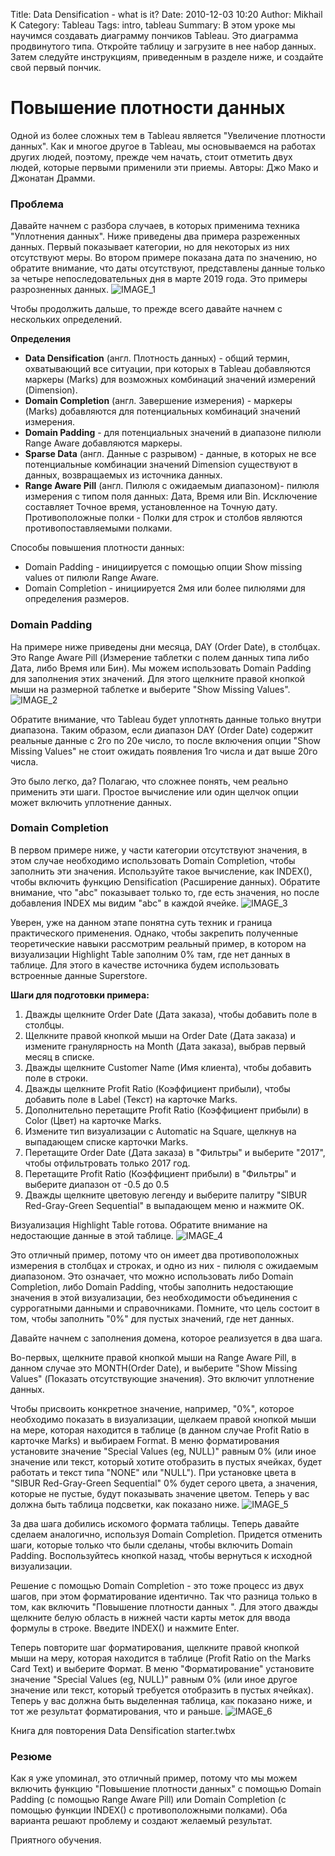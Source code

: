 Title: Data Densification - what is it?
Date: 2010-12-03 10:20
Author: Mikhail K
Category: Tableau
Tags: intro, tableau
Summary: В этом уроке мы научимся создавать диаграмму пончиков Tableau. Это диаграмма продвинутого типа. Откройте таблицу и загрузите в нее набор данных. Затем следуйте инструкциям, приведенным в разделе ниже, и создайте свой первый пончик.


# Повышение плотности данных

Одной из более сложных тем в Tableau является "Увеличение плотности данных". Как и многое другое в Tableau, мы основываемся на работах других людей, поэтому, прежде чем начать, стоит отметить двух людей, которые первыми применили эти приемы. Авторы: Джо Мако и Джонатан Драмми. 

### Проблема

Давайте начнем с разбора случаев, в которых применима техника "Уплотнения данных". Ниже приведены два примера разреженных данных. Первый показывает категории, но для некоторых из них отсутствуют меры. Во втором примере показана дата по значению, но обратите внимание, что даты отсутствуют, представлены данные только за четыре непоследовательных дня в марте 2019 года. Это примеры разрозненных данных.
![IMAGE_1]({static}/images/densification/IMAGE_1.png)

Чтобы продолжить дальше, то прежде всего давайте начнем с нескольких определений.

**Определения**

- **Data Densification** (англ. Плотность данных) - общий термин, охватывающий все ситуации, при которых в Tableau добавляются маркеры (Marks) для возможных комбинаций значений измерений (Dimension).
- **Domain Completion** (англ. Завершение измерения) - маркеры (Marks) добавляются для потенциальных комбинаций значений измерения.
- **Domain Padding** - для потенциальных значений в диапазоне пилюли Range Aware добавляются маркеры.
- **Sparse Data** (англ. Данные с разрывом) - данные, в которых не все потенциальные комбинации значений Dimension существуют в данных, возвращаемых из источника данных.
- **Range Aware Pill** (англ. Пилюля с ожидаемым диапазоном)- пилюля измерения с типом поля данных: Дата, Время или Bin. Исключение составляет Точное время, 
установленное на Точную дату. Противоположные полки - Полки для строк и столбов являются противопоставляемыми полками.

Способы повышения плотности данных:

- Domain Padding - инициируется с помощью опции Show missing values от пилюли Range Aware.
- Domain Completion - инициируется 2мя или более пилюлями для определения размеров.

### Domain Padding

На примере ниже приведены дни месяца, DAY (Order Date), в столбцах. Это Range Aware Pill (Измерение таблетки с полем данных типа либо Дата, либо Время или Бин). Мы можем использовать Domain Padding для заполнения этих значений. Для этого щелкните правой кнопкой мыши на размерной таблетке и выберите "Show Missing Values".
![IMAGE_2]({static}/images/densification/IMAGE_2.png)

Обратите внимание, что Tableau будет уплотнять данные только внутри диапазона. Таким образом, если диапазон DAY (Order Date) содержит реальные данные с 2го по 20е число, то после включения опции "Show Missing Values" не стоит ожидать появления 1го числа и дат выше 20го числа.

Это было легко, да? Полагаю, что сложнее понять, чем реально применить эти шаги. Простое вычисление или один щелчок опции может включить уплотнение данных.

### Domain Completion

В первом примере ниже, у части категории отсутствуют значения, в этом случае необходимо использовать Domain Completion, чтобы заполнить эти значения. Используйте такое вычисление, как INDEX(), чтобы включить функцию Densification (Расширение данных). Обратите внимание, что "abc" показывает только то, где есть значения, но после добавления INDEX мы видим "abc" в каждой ячейке.
![IMAGE_3]({static}/images/densification/IMAGE_3.png)

Уверен, уже на данном этапе понятна суть техник и граница практического применения. Однако, чтобы закрепить полученные теоретические навыки рассмотрим реальный пример, в котором на визуализации Highlight Table заполним 0% там, где нет данных в таблице. Для этого в качестве источника будем использовать встроенные данные Superstore.

**Шаги для подготовки примера:**

1. Дважды щелкните Order Date (Дата заказа), чтобы добавить поле в столбцы.
2. Щелкните правой кнопкой мыши на Order Date (Дата заказа) и измените гранулярность на Month (Дата заказа), выбрав первый месяц в списке.
3. Дважды щелкните Customer Name (Имя клиента), чтобы добавить поле в строки.
4. Дважды щелкните Profit Ratio (Коэффициент прибыли), чтобы добавить поле в Label (Текст) на карточке Marks.
5. Дополнительно перетащите Profit Ratio (Коэффициент прибыли) в Color (Цвет) на карточке Marks.
6. Измените тип визуализации с Automatic на Square, щелкнув на выпадающем списке карточки Marks.
7. Перетащите  Order Date (Дата заказа) в "Фильтры" и выберите "2017", чтобы отфильтровать только 2017 год.
8. Перетащите Profit Ratio (Коэффициент прибыли) в "Фильтры" и выберите диапазон от -0.5 до 0.5
9. Дважды щелкните цветовую легенду и выберите палитру "SIBUR Red-Gray-Green Sequential" в выпадающем меню и нажмите OK.

Визуализация Highlight Table готова. Обратите внимание на недостающие данные в этой таблице.
![IMAGE_4]({static}/images/densification/IMAGE_4.png)

Это отличный пример, потому что он имеет два противоположных измерения в столбцах и строках, и одно из них - пилюля с ожидаемым диапазоном. Это означает, что можно использовать либо Domain Completion, либо Domain Padding, чтобы заполнить недостающие значения в этой визуализации, без необходимости объединения с суррогатными данными и справочниками. Помните, что цель состоит в том, чтобы заполнить "0%" для пустых значений, где нет данных.

Давайте начнем с заполнения домена, которое реализуется в два шага.

Во-первых, щелкните правой кнопкой мыши на Range Aware Pill, в данном случае это MONTH(Order Date), и выберите "Show Missing Values" (Показать отсутствующие значения). Это включит уплотнение данных.

Чтобы присвоить конкретное значение, например, "0%", которое необходимо показать в визуализации, щелкаем правой кнопкой мыши на мере, которая находится в таблице (в данном случае Profit Ratio в карточке Marks) и выбираем Format. В меню форматирования установите значение "Special Values (eg, NULL)" равным 0% (или иное значение или текст, который хотите отобразить в пустых ячейках, будет работать и текст типа "NONE" или "NULL"). При установке цвета в "SIBUR Red-Gray-Green Sequential" 0% будет серого цвета, а значения, которые не пустые, будут показывать значение цветом. Теперь у вас должна быть таблица подсветки, как показано ниже.
![IMAGE_5]({static}/images/densification/IMAGE_5.png)

За два шага добились искомого формата таблицы. Теперь давайте сделаем аналогично, используя Domain Completion. Придется отменить шаги, которые только что были сделаны, чтобы включить Domain Padding. Воспользуйтесь кнопкой назад, чтобы вернуться к исходной визуализации.

Решение с помощью Domain Completion - это тоже процесс из двух шагов, при этом форматирование идентично. Так что разница только в том, как включить "Повышение плотности данных ". Для этого дважды щелкните белую область в нижней части карты меток для ввода формулы в строке. Введите INDEX() и нажмите Enter.

Теперь повторите шаг форматирования, щелкните правой кнопкой мыши на меру, которая находится в таблице (Profit Ratio on the Marks Card Text) и выберите Формат. В меню "Форматирование" установите значение "Special Values (eg, NULL)" равным 0% (или иное другое значение или текст, который требуется отобразить в пустых ячейках). Теперь у вас должна быть выделенная таблица, как показано ниже, и тот же результат форматирования, что и раньше.
![IMAGE_6]({static}/images/densification/IMAGE_6.png)

Книга для повторения Data Densification starter.twbx

### Резюме

Как я уже упоминал, это отличный пример, потому что мы можем включить функцию "Повышение плотности данных" с помощью Domain Padding (с помощью Range Aware Pill) или Domain Completion (с помощью функции INDEX() с противоположными полками). Оба варианта решают проблему и создают желаемый результат.

Приятного обучения.
